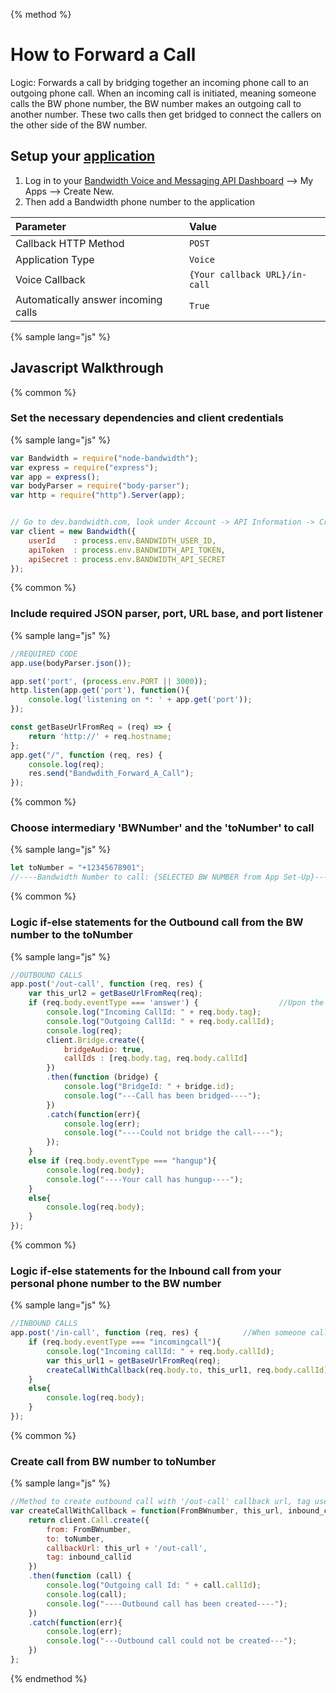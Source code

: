 {% method %}
# How to Forward a Call

Logic: Forwards a call by bridging together an incoming phone call to an outgoing phone call.
When an incoming call is initiated, meaning someone calls the BW phone number,
the BW number makes an outgoing call to another number.
These two calls then get bridged to connect the callers on the other side of the BW number.

## Setup your [application](http://dev.bandwidth.com/ap-docs/methods/applications/applications.html)

1. Log in to your [Bandwidth Voice and Messaging API Dashboard](https://app.bandwidth.com) --> My Apps --> Create New.
2. Then add a Bandwidth phone number to the application

| Parameter                           | Value                 |
|:------------------------------------|:----------------------|
| Callback HTTP Method                | `POST`                |
| Application Type                    | `Voice`               |
| Voice Callback                      | `{Your callback URL}/in-call` |
| Automatically answer incoming calls | `True`                |


{% sample lang="js" %}

## Javascript Walkthrough

{% common %}
### Set the necessary dependencies and client credentials

{% sample lang="js" %}

```js
var Bandwidth = require("node-bandwidth");
var express = require("express");
var app = express();
var bodyParser = require("body-parser");
var http = require("http").Server(app);


// Go to dev.bandwidth.com, look under Account -> API Information -> Credentials OR .zsrh file
var client = new Bandwidth({
    userId    : process.env.BANDWIDTH_USER_ID,
    apiToken  : process.env.BANDWIDTH_API_TOKEN,
    apiSecret : process.env.BANDWIDTH_API_SECRET
});
```

{% common %}

### Include required JSON parser, port, URL base, and port listener

{% sample lang="js" %}

```js
//REQUIRED CODE
app.use(bodyParser.json());

app.set('port', (process.env.PORT || 3000));
http.listen(app.get('port'), function(){
    console.log('listening on *: ' + app.get('port'));
});

const getBaseUrlFromReq = (req) => {
    return 'http://' + req.hostname;
};
app.get("/", function (req, res) {
    console.log(req);
    res.send("Bandwdith_Forward_A_Call");
});
```

{% common %}

### Choose intermediary 'BWNumber' and the 'toNumber' to call

{% sample lang="js" %}

```js
let toNumber = "+12345678901";
//----Bandwidth Number to call: {SELECTED BW NUMBER from App Set-Up}-----
```

{% common %}

### Logic if-else statements for the Outbound call from the BW number to the toNumber

{% sample lang="js" %}

```js
//OUTBOUND CALLS
app.post('/out-call', function (req, res) {
    var this_url2 = getBaseUrlFromReq(req);
    if (req.body.eventType === 'answer') {					//Upon the to-caller answering, bridge the two calls
        console.log("Incoming CallId: " + req.body.tag);
        console.log("Outgoing CallId: " + req.body.callId);
        console.log(req);
        client.Bridge.create({
            bridgeAudio: true,
            callIds : [req.body.tag, req.body.callId]
        })
        .then(function (bridge) {
            console.log("BridgeId: " + bridge.id);
            console.log("---Call has been bridged----");
        })
        .catch(function(err){
            console.log(err);
            console.log("----Could not bridge the call----");
        });
    }
    else if (req.body.eventType === "hangup"){
        console.log(req.body);
        console.log("----Your call has hungup----");
    }
    else{
        console.log(req.body);
    }
});
```

{% common %}

### Logic if-else statements for the Inbound call from your personal phone number to the BW number

{% sample lang="js" %}

```js
//INBOUND CALLS
app.post('/in-call', function (req, res) {     		//When someone calls the BW number, create call to the to-caller
    if (req.body.eventType === "incomingcall"){
        console.log("Incoming callId: " + req.body.callId);
        var this_url1 = getBaseUrlFromReq(req);
        createCallWithCallback(req.body.to, this_url1, req.body.callId);
    }
    else{
        console.log(req.body);
    }
});
```

{% common %}

### Create call from BW number to toNumber

{% sample lang="js" %}

```js
//Method to create outbound call with '/out-call' callback url, tag used to store inbound callId
var createCallWithCallback = function(FromBWnumber, this_url, inbound_callid){
    return client.Call.create({
        from: FromBWnumber,
        to: toNumber,
        callbackUrl: this_url + '/out-call',
        tag: inbound_callid
    })
    .then(function (call) {
        console.log("Outgoing call Id: " + call.callId);
        console.log(call);
        console.log("----Outbound call has been created----");
    })
    .catch(function(err){
        console.log(err);
        console.log("---Outbound call could not be created---");
    })
};
```
{% endmethod %}

